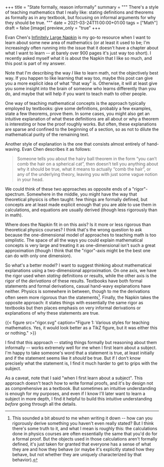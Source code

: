 +++
title = "State formally, reason informally"
summary = """
  There's a style of teaching mathematics that I really like: stating definitions
  and theorems as formally as in any textbook, but focusing on informal arguments
  for why they should be true.
  """
date = 2021-03-24T11:00:00+01:00
tags = ["Math"]
draft = false
[image]
  preview_only = "true"
+++

Evan Chen's [Infinitely Large Napkin](https://web.evanchen.cc/napkin.html) is my go-to resource when I want to learn
about some new area of mathematics (or at least it used to be; I'm increasingly
often running into the issue that it doesn't have a chapter about what I want
to learn -- at barely over 900 pages it's just way too short). I recently asked
myself what it is about the Napkin that I like so much, and this post is part
of my answer.

Note that I'm describing the way _I_ like to learn math, not the objectively
best way. If you happen to like learning that way too, maybe this post can give
you a more explicit idea of what "that way" is. Otherwise, it will at least
give you some insight into the brain of someone who learns differently
than you do, and maybe that will help if you want to teach math to other
people.

One way of teaching mathematical concepts is the approach typically employed
by textbooks: give some definitions, probably a few examples, state a few theorems,
prove them. In some cases, you might also get an intuitive explanation of what
these definitions are all about or why a theorem is interesting or how the proof
roughly works. But often, these explanations are sparse and confined to the beginning
of a section, so as not to dilute the mathematical purity of the remaining text.

Another style of explanation is the one that consists almost entirely of hand-waving. Evan Chen
describes it as follows:

<blockquote>

Someone tells you about the hairy ball theorem in the form “you can’t comb the
hair on a spherical cat”, then doesn’t tell you anything about why it should be true,
what it means to actually “comb the hair”, or any of the underlying theory, leaving
you with just some vague notion in your head.

</blockquote>

We could think of these two approaches as opposite ends of a "rigor"-spectrum.
Somewhere in the middle, you might have the way that theoretical physics is often taught:
few things are formally defined, but concepts are at least made
explicit enough that you are able to use them in calculations, and equations
are usually derived (though less rigorously than in math).

Where does the Napkin fit in on this axis? Is it more or less rigorous than
theoretical physics courses? I think that's the wrong question to ask because
the one-dimensional model of approaches to teaching math is too simplistic.
The space of all the ways you could explain mathematical concepts is very large
and treating it as one-dimensional isn't such a great approximation (though I think
that the "rigor"-axis might be the best one can do with only one dimension).

So what's a better model? I want to suggest thinking about mathematical explanations
using a two-dimensional approximation. On one axis, we have the rigor used when _stating_
definitions or results, while the other axis is the rigor of the _derivations_ of these results.
Textbooks have both formal statements and formal derivations, casual hand-wavy explanations
have neither. Physics is somewhere in between, though to me the derivations often
seem more rigorous than the statements[^fn:1].
Finally, the Napkin takes the opposite approach:
it states things with essentially the same rigor as textbooks but then places emphasis
on very informal derivations or explanations of why these statements are true.

{{< figure src="rigor.svg" caption="Figure 1: Various styles for teaching mathematics. Yes, it would look better as a TikZ figure, but it was either this or nothing." >}}

I find that this approach -- stating things formally but reasoning about them informally --
works extremely well for me when I first learn about a subject. I'm happy to take someone's
word that a statement is true, at least initially and if the statement seems like it _should_
be true. But if I don't know precisely what the statement is, I find it much harder to get
to grips with the subject.

As a caveat, note that I said "when I first learn about a subject". This approach doesn't teach
how to write formal proofs, and it's by design not as comprehensive as a textbook.
But sometimes an intuitive understanding is enough for my purposes, and even if I know I'll
later want to learn a subject in more depth, I find it helpful to build this intuitive
understanding _before_ going through all the details.

[^fn:1]: This sounded a bit absurd to me when writing it down -- how can you rigorously derive something you haven't even really stated? But I think there's some truth to it, and what I mean is roughly this: the calculations done in physics courses are often essentially the same that you'd do for a formal proof. But the objects used in those calculations aren't formally defined, it's just taken for granted that everyone has a sense of what they are and how they behave (or maybe it's explicitly stated how they behave, but not whether they are uniquely characterized by that behavior).
